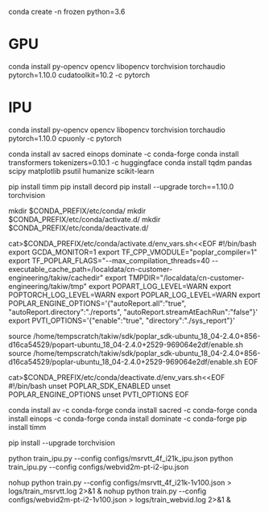 conda create -n frozen python=3.6

# GPU
conda install py-opencv opencv libopencv torchvision torchaudio pytorch=1.10.0 cudatoolkit=10.2 -c pytorch
# IPU
conda install py-opencv opencv libopencv torchvision torchaudio pytorch=1.10.0 cpuonly -c pytorch

conda install av sacred einops dominate -c conda-forge
conda install transformers tokenizers=0.10.1 -c huggingface
conda install tqdm pandas scipy matplotlib psutil humanize scikit-learn

pip install timm
pip install decord
pip install --upgrade torch==1.10.0 torchvision

mkdir $CONDA_PREFIX/etc/conda/
mkdir $CONDA_PREFIX/etc/conda/activate.d/
mkdir $CONDA_PREFIX/etc/conda/deactivate.d/

cat>$CONDA_PREFIX/etc/conda/activate.d/env_vars.sh<<EOF
#!/bin/bash
export GCDA_MONITOR=1
export TF_CPP_VMODULE="poplar_compiler=1"
export TF_POPLAR_FLAGS="--max_compilation_threads=40 --executable_cache_path=/localdata/cn-customer-engineering/takiw/cachedir"
export TMPDIR="/localdata/cn-customer-engineering/takiw/tmp"
export POPART_LOG_LEVEL=WARN
export POPTORCH_LOG_LEVEL=WARN
export POPLAR_LOG_LEVEL=WARN
export POPLAR_ENGINE_OPTIONS='{"autoReport.all":"true", "autoReport.directory":"./reports", "autoReport.streamAtEachRun":"false"}'
export PVTI_OPTIONS='{"enable":"true", "directory":"./sys_report"}'

source /home/tempscratch/takiw/sdk/poplar_sdk-ubuntu_18_04-2.4.0+856-d16ca54529/popart-ubuntu_18_04-2.4.0+2529-969064e2df/enable.sh
source /home/tempscratch/takiw/sdk/poplar_sdk-ubuntu_18_04-2.4.0+856-d16ca54529/poplar-ubuntu_18_04-2.4.0+2529-969064e2df/enable.sh
EOF

cat>$CONDA_PREFIX/etc/conda/deactivate.d/env_vars.sh<<EOF
#!/bin/bash
unset POPLAR_SDK_ENABLED
unset POPLAR_ENGINE_OPTIONS
unset PVTI_OPTIONS
EOF

conda install av   -c conda-forge
conda install sacred -c conda-forge
conda install einops  -c conda-forge
conda install dominate -c conda-forge
pip install timm

pip install --upgrade  torchvision


python train_ipu.py --config configs/msrvtt_4f_i21k_ipu.json
python train_ipu.py --config configs/webvid2m-pt-i2-ipu.json

nohup python train.py --config configs/msrvtt_4f_i21k-1v100.json  > logs/train_msrvtt.log 2>&1 &
nohup python train.py --config configs/webvid2m-pt-i2-1v100.json  > logs/train_webvid.log 2>&1 &
